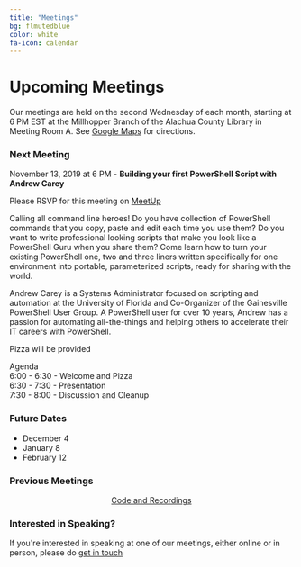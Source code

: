 ```yaml
---
title: "Meetings"
bg: flmutedblue
color: white
fa-icon: calendar
---
```


# Upcoming Meetings

Our meetings are held on the second Wednesday of each month, starting at 6 PM EST at the Millhopper Branch of the Alachua County Library in Meeting Room A.  See <a target="_blank" href="https://goo.gl/maps/wUZRZ8Jip3zU4vAb8">Google Maps</a> for directions.

### Next Meeting

November 13, 2019 at 6 PM - **Building your first PowerShell Script with Andrew Carey**

Please RSVP for this meeting on <a target="_blank" href="https://www.meetup.com/Gainesville-PowerShell-User-Group/events/266099218">MeetUp</a>

Calling all command line heroes! Do you have collection of PowerShell commands that you copy, paste and edit each time you use them? Do you want to write professional looking scripts that make you look like a PowerShell Guru when you share them? Come learn how to turn your existing PowerShell one, two and three liners written specifically for one environment into portable, parameterized scripts, ready for sharing with the world.

Andrew Carey is a Systems Administrator focused on scripting and automation at the University of Florida and Co-Organizer of the Gainesville PowerShell User Group. A PowerShell user for over 10 years, Andrew has a passion for automating all-the-things and helping others to accelerate their IT careers with PowerShell.

Pizza will be provided

Agenda  
6:00 - 6:30 - Welcome and Pizza  
6:30 - 7:30 - Presentation  
7:30 - 8:00 - Discussion and Cleanup

### Future Dates

* December 4
* January 8
* February 12

### Previous Meetings
<Center><a target="_blank" href="https://github.com/gnvpsug/Meetings">Code and Recordings</a></Center>



### Interested in Speaking?

If you're interested in speaking at one of our meetings, either online or in person, please do [get in touch](https://gnvpsug.github.io/#contact)
